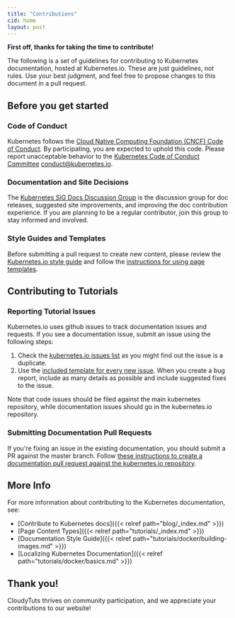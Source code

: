 ```yaml
---
title: "Contributions"
cid: home
layout: post
---
```


**First off, thanks for taking the time to contribute!**

The following is a set of guidelines for contributing to Kubernetes documentation, hosted at Kubernetes.io. These are just guidelines, not rules. Use your best judgment, and feel free to propose changes to this document in a pull request.

## Before you get started
### Code of Conduct
Kubernetes follows the [Cloud Native Computing Foundation (CNCF) Code of Conduct](). By participating, you are expected to uphold this code. Please report unacceptable behavior to the [Kubernetes Code of Conduct Committee]() [conduct@kubernetes.io]().

### Documentation and Site Decisions
The [Kubernetes SIG Docs Discussion Group]() is the discussion group for doc releases, suggested site improvements, and improving the doc contribution experience. If you are planning to be a regular contributor, join this group to stay informed and involved.

### Style Guides and Templates
Before submitting a pull request to create new content, please review the [Kubernetes.io style guide]() and follow the [instructions for using page templates]().

## Contributing to Tutorials
### Reporting Tutorial Issues
Kubernetes.io uses github issues to track documentation issues and requests. If you see a documentation issue, submit an issue using the following steps:

1. Check the [kubernetes.io issues list]() as you might find out the issue is a duplicate.
1. Use the [included template for every new issue](). When you create a bug report, include as many details as possible and include suggested fixes to the issue.

Note that code issues should be filed against the main kubernetes repository, while documentation issues should go in the kubernetes.io repository.

### Submitting Documentation Pull Requests
If you're fixing an issue in the existing documentation, you should submit a PR against the master branch. Follow [these instructions to create a documentation pull request against the kubernetes.io repository]().

## More Info
For more information about contributing to the Kubernetes documentation, see:

* [Contribute to Kubernetes docs]({{< relref path="blog/_index.md" >}})
* [Page Content Types]({{< relref path="tutorials/_index.md" >}})
* [Documentation Style Guide]({{< relref path="tutorials/docker/building-images.md" >}})
* [Localizing Kubernetes Documentation]({{< relref path="tutorials/docker/basics.md" >}})

## Thank you!
CloudyTuts thrives on community participation, and we appreciate your contributions to our website!


